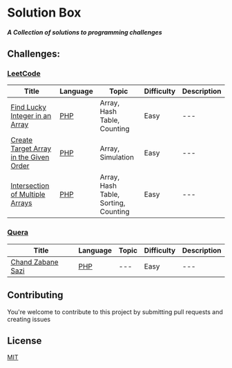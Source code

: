 # Solution Box
##### A Collection of solutions to programming challenges


## Challenges:
### [LeetCode](https://leetcode.com/)
Title | Language | Topic | Difficulty | Description
 --- | --- | --- | --- | ---
[Find Lucky Integer in an Array](https://leetcode.com/problems/find-lucky-integer-in-an-array/description/) | [PHP](LeetCode/find%20_lucky%20_integer_in_an_array/find%20_lucky%20_integer_in_an_array.php) | Array, Hash Table, Counting | Easy | ---
[Create Target Array in the Given Order](https://leetcode.com/problems/create-target-array-in-the-given-order/description/) | [PHP](LeetCode/create_target_array_in_the_given_order/create_target_array_in_the_given_order.php) | Array, Simulation | Easy | ---
[Intersection of Multiple Arrays](https://leetcode.com/problems/intersection-of-multiple-arrays/description/) | [PHP](LeetCode/intersection_of%20_multiple_arrays/intersection_of%20_multiple_arrays.php) | Array, Hash Table, Sorting, Counting | Easy | ---

### [Quera](https://quera.org/)

Title | Language | Topic | Difficulty | Description
 --- | --- | --- | --- | ---
[Chand Zabane Sazi](Quera/chand_zabane_sazi/chand_zabane_sazi.pdf) | [PHP](Quera/chand_zabane_sazi/chand_zabane_sazi.php) | --- | Easy | ---


## Contributing 
You're welcome to contribute to this project by submitting pull requests and creating issues

## License
[MIT](LICENSE)